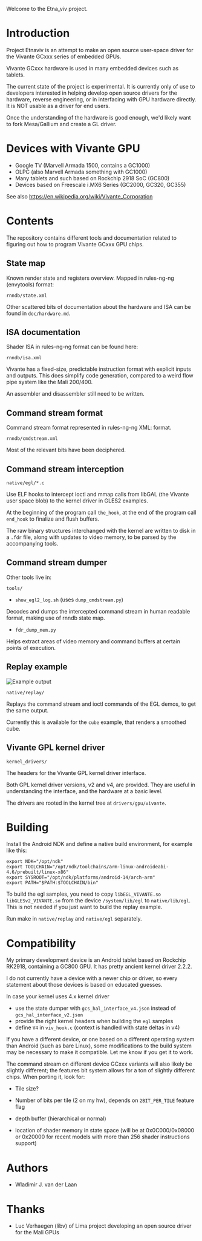 Welcome to the Etna_viv project.

Introduction
=================

Project Etnaviv is an attempt to make an open source user-space driver for the Vivante GCxxx series of embedded GPUs.

Vivante GCxxx hardware is used in many embedded devices such as tablets.

The current state of the project is experimental. It is currently only of use to developers interested
in helping develop open source drivers for the hardware, reverse engineering, or in interfacing with GPU 
hardware directly. It is NOT usable as a driver for end users.

Once the understanding of the hardware is good enough, we'd likely want to fork Mesa/Gallium and create a GL driver.

Devices with Vivante GPU
=========================

- Google TV (Marvell Armada 1500, contains a GC1000)
- OLPC (also Marvell Armada something with GC1000)
- Many tablets and such based on Rockchip 2918 SoC (GC800)
- Devices based on Freescale i.MX6 Series (GC2000, GC320, GC355)

See also https://en.wikipedia.org/wiki/Vivante_Corporation

Contents
==========

The repository contains different tools and documentation related to figuring out how to 
program Vivante GCxxx GPU chips.

State map
-----------

Known render state and registers overview. Mapped in rules-ng-ng (envytools) format:

    rnndb/state.xml

Other scattered bits of documentation about the hardware and ISA can be found in `doc/hardware.md`.

ISA documentation
------------------
    
Shader ISA in rules-ng-ng format can be found here: 

    rnndb/isa.xml

Vivante has a fixed-size, predictable instruction format with explicit inputs 
and outputs. This does simplify code generation, compared to a weird flow 
pipe system like the Mali 200/400.

An assembler and disassembler still need to be written.

Command stream format
-----------------------
    
Command stream format represented in rules-ng-ng XML: format. 

    rnndb/cmdstream.xml

Most of the relevant bits have been deciphered.

Command stream interception
----------------------------

    native/egl/*.c

Use ELF hooks to intercept ioctl and mmap calls from libGAL (the Vivante user space blob)
to the kernel driver in GLES2 examples.

At the beginning of the program call `the_hook`, at the end of the program call `end_hook` to finalize 
and flush buffers.

The raw binary structures interchanged with the kernel are written to disk in a `.fdr` file, along 
with updates to video memory, to be parsed by the accompanying tools.

Command stream dumper
----------------------

Other tools live in:

    tools/

- `show_egl2_log.sh` (uses `dump_cmdstream.py`)

Decodes and dumps the intercepted command stream in human readable format, making use of rnndb state map.

- `fdr_dump_mem.py`

Helps extract areas of video memory and command buffers at certain points of execution.

Replay example
---------------

![Example output](https://raw.github.com/laanwj/etna_viv/master/native/replay/cube_replay.png)

    native/replay/

Replays the command stream and ioctl commands of the EGL demos, to get the same output. 

Currently this is available for the `cube` example, that renders a smoothed cube.


Vivante GPL kernel driver
--------------------------

    kernel_drivers/

The headers for the Vivante GPL kernel driver interface.

Both GPL kernel driver versions, v2 and v4, are provided. They are useful in understanding the interface, and the 
hardware at a basic level.

The drivers are rooted in the kernel tree at `drivers/gpu/vivante`.

Building
=========

Install the Android NDK and define a native build environment, for example like this:

    export NDK="/opt/ndk"
    export TOOLCHAIN="/opt/ndk/toolchains/arm-linux-androideabi-4.6/prebuilt/linux-x86"
    export SYSROOT="/opt/ndk/platforms/android-14/arch-arm"
    export PATH="$PATH:$TOOLCHAIN/bin"

To build the egl samples, you need to copy `libEGL_VIVANTE.so` `libGLESv2_VIVANTE.so` from the device `/system/lib/egl` to
`native/lib/egl`. This is not needed if you just want to build the replay example.

Run make in `native/replay` and `native/egl` separately.

Compatibility
================

My primary development device is an Android tablet based on Rockchip RK2918, containing a GC800 GPU.
It has pretty ancient kernel driver 2.2.2.

I do not currently have a device with a newer chip or driver, so every statement about those devices
is based on educated guesses.

In case your kernel uses 4.x kernel driver
- use the state dumper with `gcs_hal_interface_v4.json` instead of `gcs_hal_interface_v2.json`
- provide the right kernel headers when building the `egl` samples
- define `V4` in `viv_hook.c` (context is handled with state deltas in v4)

If you have a different device, or one based on a different operating system than Android (such as bare Linux), 
some modifications to the build system may be necessary to make it compatible. Let me know if you get it to work.

The command stream on different device GCxxx variants will also likely be slightly different; the features bit system
allows for a ton of slightly different chips. When porting it, look for:

- Tile size?

- Number of bits per tile (2 on my hw), depends on `2BIT_PER_TILE` feature flag

- depth buffer (hierarchical or normal)

- location of shader memory in state space (will be at 0x0C000/0x08000 or 0x20000 for recent models with more than
     256 shader instructions support)

Authors
========
- Wladimir J. van der Laan

Thanks
=======
- Luc Verhaegen (libv) of Lima project developing an open source driver for the Mali GPUs

